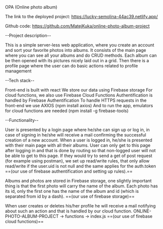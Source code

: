 OPA (Online photo album)

The link to the deployed project:
https://lucky-semolina-44ac39.netlify.app/

Github code:
https://github.com/MatejKuka/online-photo-album-project

--Project description--

This is a simple server-less web application, where you create an account and sort your favorite photos into albums. 
It consists of the main page where you can see all your albums and do CRUD methods. Each album can be then opened with its pictures nicely laid out in a grid.
Then there is a profile page where the user can do basic actions related to profile management 

--Tech stack--

Front-end is built with react
We store our data using Firebase storage
For cloud functions, we also use Firebase Cloud Functions
Authentification is handled by Firebase Authentification
To handle HTTPS requests in the front-end we use AXIOS (npm install axios)
And to run the app, emulators for cloud functions are needed (npm install -g firebase-tools)

--Functionality--

User is presented by a login page where he/she can sign up or log in, in case of signing in he/she will receive a mail confirming the successful creation of a new account. 
When a user is logged in, he/she is presented with their main page with all their albums. User can only get to this page after logging in and that is done by routing so that non-logged user will not be able to get to this page. If they would try to send a get of post request (for example using postman), we set up read/write rules, that only allow read/write if the user.uid is not null and the same applies for the auth.token 
==(our use of firebase authentification and setting up rules).==

Albums and photos are stored in Firebase storage, one slightly important thing is that the first photo will carry the name of the album. Each photo has its id, only the first one has the name of the album and id (which is separated from id by a dash). 
==(our use of firebase storage)==

When user creates or deletes his/her profile he will receive a mail notifying about such an action and that is handled by our cloud function. ONLINE-PHOTO-ALBUM-PROJECT -> functions -> index.js
==(our use of firebase cloud functions)==

